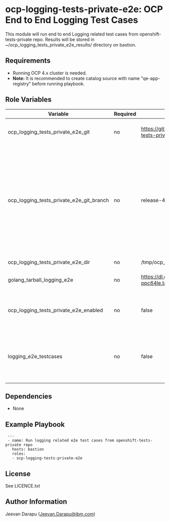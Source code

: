 ocp-logging-tests-private-e2e: OCP End to End Logging Test Cases
=========

This module will run end to end Logging related test cases from openshift-tests-private repo. Results will be stored in ~/ocp_logging_tests_private_e2e_results/ directory on bastion.

Requirements
------------

 - Running OCP 4.x cluster is needed.
 - **Note:** It is recommended to create catalog source with name "qe-app-registry" before running playbook.
   
Role Variables
--------------

| Variable                    | Required | Default                                    | Comments                                            |
|-----------------------------|----------|--------------------------------------------|-----------------------------------------------------|
| ocp_logging_tests_private_e2e_git               | no       | https://github.com/openshift/openshift-tests-private/        | Git repo url for the logging e2e tests                      |
| ocp_logging_tests_private_e2e_git_branch        | no       | release-4.12                               | Git repo branch for e2e tests  Eg: To test 5.6.x then use release-4.12 branch, for 5.7.x use release-4.13 branch.....for 6.0.x use release-4.16 branch.|
| ocp_logging_tests_private_e2e_dir               | no       | /tmp/ocp_logging_tests_private/                          | Test directory                                      |
| golang_tarball_logging_e2e              | no       | https://dl.google.com/go/go1.22.6.linux-ppc64le.tar.gz | HTTP URL for golang tarball             |
| ocp_logging_tests_private_e2e_enabled           | no       | false                                      | Flag to be set to true to enable logging e2e tests playbook |
| logging_e2e_testcases           | no       | false                                      | If set to critical it will run Critical logging tests else it will run all logging tests |

Dependencies
------------

 - None

Example Playbook
----------------
```
 ---
 - name: Run logging related e2e test cases from openshift-tests-private repo
   hosts: bastion
   roles:
   - ocp-logging-tests-private-e2e
```
  
License
-------

See LICENCE.txt

Author Information
------------------

Jeevan Darapu (Jeevan.Darapu@ibm.com)
